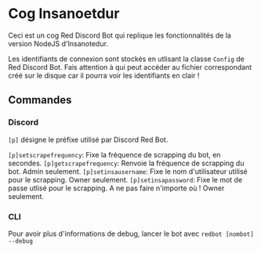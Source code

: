 # Cog Insanoetdur

Ceci est un cog Red Discord Bot qui replique les fonctionnalités de la version NodeJS d'Insanotedur.

Les identifiants de connexion sont stockés en utlisant la classe `Config` de Red Discord Bot. Fais attention à qui peut accéder au fichier correspondant créé sur le disque car il pourra voir les identifiants en clair ! 

## Commandes

### Discord

`[p]` désigne le préfixe utilisé par Discord Red Bot.

`[p]setscrapefrequency`: Fixe la fréquence de scrapping du bot, en secondes.
`[p]getscrapefrequency`: Renvoie la fréquence de scrapping du bot. Admin seulement.
`[p]setinsausername`: Fixe le nom d'utilisateur utilisé pour le scrapping. Owner seulement.
`[p]setinsapassword`: Fixe le mot de passe utlisé pour le scrapping. A ne pas faire n'importe où ! Owner seulement.

### CLI

Pour avoir plus d'informations de debug, lancer le bot avec `redbot [nombot] --debug`